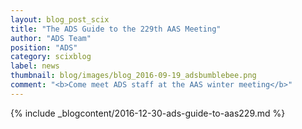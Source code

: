 ```yaml
---
layout: blog_post_scix
title: "The ADS Guide to the 229th AAS Meeting"
author: "ADS Team"
position: "ADS"
category: scixblog
label: news
thumbnail: blog/images/blog_2016-09-19_adsbumblebee.png
comment: "<b>Come meet ADS staff at the AAS winter meeting</b>"
---
```


{% include _blogcontent/2016-12-30-ads-guide-to-aas229.md %}
